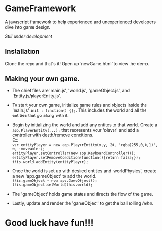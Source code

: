 # GameFramework

A javascript framework to help experienced and unexperienced developers dive into game design. 

*Still under development*

## Installation

Clone the repo and that's it! Open up 'newGame.html' to view the demo.

## Making your own game.

+ The chief files are 'main.js', 'world.js', 'gameObject.js', and 'Entity.js/playerEntity.js'.

+ To start your own game, initialize game rules and objects inside the 'main.js' `init : function() {};`. This includes the world and all the entities that go along with it.

+ Begin by initializing the world and add any entites to that world. 
Create a `app.PlayerEntity(...);` that represents your 'player' and add a controller with death/remove conditions.   
Ex:   
`var entityPlayer = new app.PlayerEntity(x,y, 20, 'rgba(255,0,0,1)', 0, "moveable");`  
`entityPlayer.setController(new app.KeyboardController());`  
`entityPlayer.setRemoveCondition(function(){return false;});`  
`this.world.addEntity(entityPlayer);`  

+ Once the world is set up with desired entities and 'worldPhysics', create a new 'app.gameObject' to add the world.   
`this.gameObject = new app.GameObject();`  
`this.gameObject.setWorld(this.world);`   

+ The 'gameObject' holds game states and directs the flow of the game.  

+ Lastly, update and render the 'gameObject' to get the ball rolling *hehe*.  

# Good luck have fun!!!

